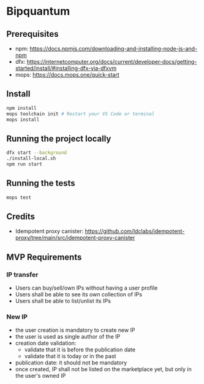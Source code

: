 # Bipquantum

## Prerequisites

- npm: https://docs.npmjs.com/downloading-and-installing-node-js-and-npm
- dfx: https://internetcomputer.org/docs/current/developer-docs/getting-started/install/#installing-dfx-via-dfxvm
- mops: https://docs.mops.one/quick-start

## Install
```bash
npm install
mops toolchain init # Restart your VS Code or terminal
mops install
```

## Running the project locally

```bash
dfx start --background
./install-local.sh
npm run start
```

## Running the tests

```bash
mops test
```

## Credits
- Idempotent proxy canister: https://github.com/ldclabs/idempotent-proxy/tree/main/src/idempotent-proxy-canister

## MVP Requirements

### IP transfer
- Users can buy/sell/own IPs without having a user profile
- Users shall be able to see its own collection of IPs
- Users shall be able to list/unlist its IPs

### New IP
- the user creation is mandatory to create new IP
- the user is used as single author of the IP
- creation date validation: 
    - validate that it is before the publication date
    - validate that it is today or in the past
- publication date: it should not be mandatory
- once created, IP shall not be listed on the marketplace yet, but only in the user's owned IP

